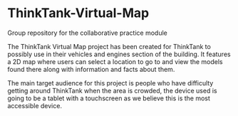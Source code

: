 # ThinkTank-Virtual-Map
Group repository for the collaborative practice module

The ThinkTank Virtual Map project has been created for ThinkTank to possibly use in their vehicles and engines section of the building. 
It features a 2D map where users can select a location to go to and view the models found there along with information and facts about them.

The main target audience for this project is people who have difficulty getting around ThinkTank when the area is crowded, the device used is 
going to be a tablet with a touchscreen as we believe this is the most accessible device.
